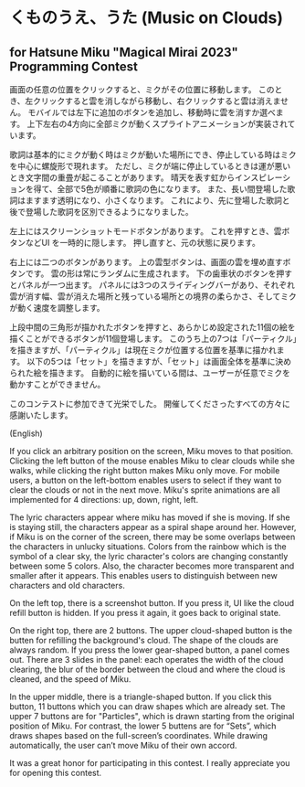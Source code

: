 # くものうえ、うた (Music on Clouds)
## for Hatsune Miku "Magical Mirai 2023" Programming Contest

画面の任意の位置をクリックすると、ミクがその位置に移動します。 このとき、左クリックすると雲を消しながら移動し、右クリックすると雲は消えません。 モバイルでは左下に追加のボタンを追加し、移動時に雲を消すか選べます。 上下左右の4方向に全部ミクが動くスプライトアニメーションが実装されています。

歌詞は基本的にミクが動く時はミクが動いた場所にでき、停止している時はミクを中心に螺旋形で現れます。 ただし、ミクが端に停止しているときは運が悪いとき文字間の重畳が起こることがあります。 晴天を表す虹からインスピレーションを得て、全部で5色が順番に歌詞の色になります。 また、長い間登場した歌詞はますます透明になり、小さくなります。 これにより、先に登場した歌詞と後で登場した歌詞を区別できるようになりました。

左上にはスクリーンショットモードボタンがあります。 これを押すとき、雲ボタンなどUI を一時的に隠します。 押し直すと、元の状態に戻ります。

右上には二つのボタンがあります。 上の雲型ボタンは、画面の雲を埋め直すボタンです。 雲の形は常にランダムに生成されます。 下の歯車状のボタンを押すとパネルが一つ出ます。 パネルには3つのスライディングバーがあり、それぞれ雲が消す幅、雲が消えた場所と残っている場所との境界の柔らかさ、そしてミクが動く速度を調整します。

上段中間の三角形が描かれたボタンを押すと、あらかじめ設定された11個の絵を描くことができるボタンが11個登場します。 このうち上の7つは「パーティクル」を描きますが、「パーティクル」は現在ミクが位置する位置を基準に描かれます。 以下の5つは「セット」を描きますが、「セット」は画面全体を基準に決められた絵を描きます。 自動的に絵を描いている間は、ユーザーが任意でミクを動かすことができません。

このコンテストに参加できて光栄でした。 開催してくださったすべての方々に感謝いたします。



(English)

If you click an arbitrary position on the screen, Miku moves to that position. Clicking the left button of the mouse enables Miku to clear clouds while she walks, while clicking the right button makes Miku only move. For mobile users, a button on the left-bottom enables users to select if they want to clear the clouds or not in the next move. Miku's sprite animations are all implemented for 4 directions: up, down, right, left.

The lyric characters appear where miku has moved if she is moving. If she is staying still, the characters appear as a spiral shape around her. However, if Miku is on the corner of the screen, there may be some overlaps between the characters in unlucky situations. Colors from the rainbow which is the symbol of a clear sky, the lyric character's colors are changing constantly between some 5 colors. Also, the character becomes more transparent and smaller after it appears. This enables users to distinguish between new characters and old characters.

On the left top, there is a screenshot button. If you press it, UI like the cloud refill button is hidden. If you press it again, it goes back to original state.

On the right top, there are 2 buttons. The upper cloud-shaped button is the butten for refilling the background's cloud. The shape of the clouds are always random. If you press the lower gear-shaped button, a panel comes out. There are 3 slides in the panel: each operates the width of the cloud clearing, the blur of the border between the cloud and where the cloud is cleaned, and the speed of Miku.

In the upper middle, there is a triangle-shaped button. If you click this button, 11 buttons which you can draw shapes which are already set. The upper 7 buttons are for "Particles", which is drawn starting from the original position of Miku. For contrast, the lower 5 buttens are for “Sets”, which draws shapes based on the full-screen’s coordinates. While drawing automatically, the user can’t move Miku of their own accord.

It was a great honor for participating in this contest. I really appreciate you for opening this contest.
